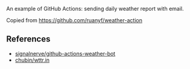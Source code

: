 An example of GitHub Actions: sending daily weather report with email.

Copied from https://github.com/ruanyf/weather-action

## References

- [signalnerve/github-actions-weather-bot](https://github.com/signalnerve/github-actions-weather-bot)
- [chubin/wttr.in](https://github.com/chubin/wttr.in)
